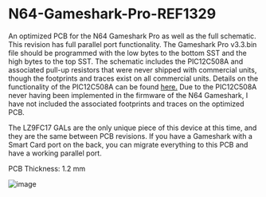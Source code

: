 # N64-Gameshark-Pro-REF1329
An optimized PCB for the N64 Gameshark Pro as well as the full schematic. This revision has full parallel port functionality. The Gameshark Pro v3.3.bin file should be programmed with the low bytes to the bottom SST and the high bytes to the top SST. The schematic includes the PIC12C508A and associated pull-up resistors that were never shipped with commercial units, though the footprints and traces exist on all commercial units. Details on the functionality of the PIC12C508A can be found [here.](https://github.com/parasyte/picard) Due to the PIC12C508A never having been implemented in the firmware of the N64 Gameshark, I have not included the associated footprints and traces on the optimized PCB.

The LZ9FC17 GALs are the only unique piece of this device at this time, and they are the same between PCB revisions. If you have a Gameshark with a Smart Card port on the back, you can migrate everything to this PCB and have a working parallel port. 

PCB Thickness: 1.2 mm

![image](https://github.com/Modman/N64-Gameshark-Pro-REF1329/blob/main/REF1329%20Optimized.png)
